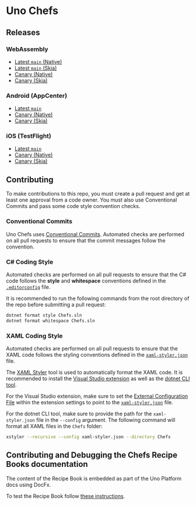 # Uno Chefs

## Releases

### WebAssembly

- [Latest `main` (Native)](https://green-wave-0d2d8e10f-native.eastus2.2.azurestaticapps.net/)
- [Latest `main` (Skia)](https://green-wave-0d2d8e10f-skia.eastus2.2.azurestaticapps.net/)
- [Canary (Native)](https://green-wave-0d2d8e10f-canary.eastus2.2.azurestaticapps.net/)
- [Canary (Skia)](https://green-wave-0d2d8e10f-canaryskia.eastus2.2.azurestaticapps.net/)

### Android (AppCenter)

- [Latest `main`](https://appcenter.ms/orgs/unoplatform/apps/Uno-Chefs/distribute/releases)
- [Canary (Native)](https://appcenter.ms/orgs/unoplatform/apps/Uno-Chefs-Canary/distribute/releases)
- [Canary (Skia)](https://play.google.com/store/apps/details?id=uno.platform.chefs.skia_canary)

### iOS (TestFlight)

- [Latest `main`](https://testflight.apple.com/v1/app/6448395831)
- [Canary (Native)](https://testflight.apple.com/v1/app/6448395937)
- [Canary (Skia)](https://testflight.apple.com/v1/app/6742193286)

## Contributing

To make contributions to this repo, you must create a pull request and get at least one approval from a code owner. You must also use Conventional Commits and pass some code style convention checks.

### Conventional Commits

Uno Chefs uses [Conventional Commits](https://www.conventionalcommits.org/en/v1.0.0/). Automated checks are performed on all pull requests to ensure that the commit messages follow the convention.

### C# Coding Style

Automated checks are performed on all pull requests to ensure that the C# code follows the **style** and **whitespace** conventions defined in the [`.editorconfig`](https://github.com/unoplatform/uno.chefs/blob/main/.editorconfig) file.

It is recommended to run the following commands from the root directory of the repo before submitting a pull request:

```bash
dotnet format style Chefs.sln
dotnet format whitespace Chefs.sln
```

### XAML Coding Style

Automated checks are performed on all pull requests to ensure that the XAML code follows the styling conventions defined in the [`xaml-styler.json`](https://github.com/unoplatform/uno.chefs/blob/main/xaml-styler.json) file.

The [XAML Styler](https://github.com/Xavalon/XamlStyler/wiki) tool is used to automatically format the XAML code. It is recommended to install the [Visual Studio extension](https://marketplace.visualstudio.com/items?itemName=TeamXavalon.XAMLStyler2022) as well as the [dotnet CLI tool](https://www.nuget.org/packages/XamlStyler.Console).

For the Visual Studio extension, make sure to set the [External Configuration File](https://github.com/Xavalon/XamlStyler/wiki/XAML-Styler-Configuration#external-configuration-file) within the extension settings to point to the [`xaml-styler.json`](https://github.com/unoplatform/uno.chefs/blob/main/xaml-styler.json) file.

For the dotnet CLI tool, make sure to provide the path for the `xaml-styler.json` file in the `--config` argument. The following command will format all XAML files in the `Chefs` folder:

```bash
xstyler --recursive --config xaml-styler.json --directory Chefs
```

## Contributing and Debugging the Chefs Recipe Books documentation

The content of the Recipe Book is embedded as part of the Uno Platform docs using DocFx.

To test the Recipe Book follow [these instructions](/doc/docs-setup-local.md).
